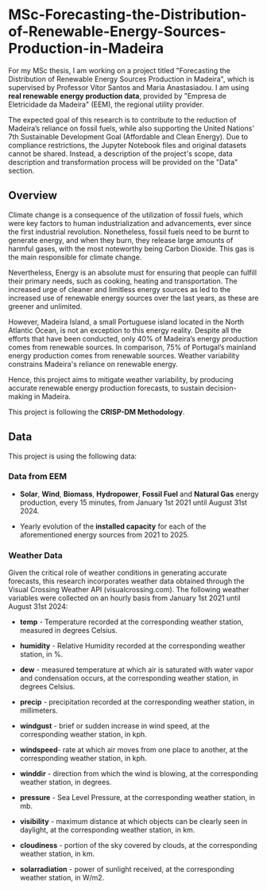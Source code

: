 # MSc-Forecasting-the-Distribution-of-Renewable-Energy-Sources-Production-in-Madeira

For my MSc thesis, I am working on a project titled "Forecasting the Distribution of Renewable Energy Sources Production in Madeira", which is supervised by Professor Vítor Santos and Maria Anastasiadou. I am using **real renewable energy production data**, provided by "Empresa de Eletricidade da Madeira" (EEM), the regional utility provider. 

The expected goal of this research is to contribute to the reduction of Madeira’s reliance on fossil fuels, while also supporting the United Nations' 7th Sustainable Development Goal (Affordable and Clean Energy). 
Due to compliance restrictions, the Jupyter Notebook files and original datasets cannot be shared. Instead, a description of the project's scope, data description and transformation process will be provided on the "Data" section.

## Overview

Climate change is a consequence of the utilization of fossil fuels, which were key factors to human industrialization and advancements, ever since the first industrial revolution. Nonetheless, fossil fuels need to be burnt to generate energy, and when they burn, they release large amounts of harmful gases, with the most noteworthy being Carbon Dioxide. This gas is the main responsible for climate change.

Nevertheless, Energy is an absolute must for ensuring that people can fulfill their primary needs, such as cooking, heating and transportation. The increased urge of cleaner and limitless energy sources as led to the increased use of renewable energy sources over the last years, as these are greener and unlimited.

However, Madeira Island, a small Portuguese island located in the North Atlantic Ocean, is not an exception to this energy reality. Despite all the efforts that have been conducted, only 40% of Madeira’s energy production comes from renewable sources. In comparison, 75% of Portugal’s mainland energy production comes from renewable sources. Weather variability constrains Madeira's reliance on renewable energy. 

Hence, this project aims to mitigate weather variability, by producing accurate renewable energy production forecasts, to sustain decision-making in Madeira.

This project is following the **CRISP-DM Methodology**.  

## Data

This project is using the following data:

### Data from EEM

* **Solar**, **Wind**, **Biomass**, **Hydropower**, **Fossil Fuel** and **Natural Gas** energy production, every 15 minutes, from January 1st 2021 until August 31st 2024.
  
* Yearly evolution of the **installed capacity** for each of the aforementioned energy sources from 2021 to 2025.

### Weather Data

Given the critical role of weather conditions in generating accurate forecasts, this research incorporates weather data obtained through the Visual Crossing Weather API (visualcrossing.com).
The following weather variables were collected on an hourly basis from January 1st 2021 until August 31st 2024:

* **temp** - Temperature recorded at the corresponding weather station, measured in degrees Celsius.
  
* **humidity** - Relative Humidity recorded at the corresponding weather station, in %.
  
* **dew** -  measured temperature at which air is saturated with water vapor and condensation occurs, at the corresponding weather station, in degrees Celsius.
  
*  **precip** - precipitation recorded at the corresponding weather station, in millimeters.
  
*  **windgust** -  brief or sudden increase in wind speed, at the corresponding weather station, in kph.

*  **windspeed**- rate at which air moves from one place to another, at the corresponding weather station, in kph.

*  **winddir** - direction from which the wind is blowing, at the corresponding weather station, in degrees.

*  **pressure** - Sea Level Pressure, at the corresponding weather station, in mb.

*  **visibility** - maximum distance at which objects can be clearly seen in daylight, at the corresponding weather station, in km.

*   **cloudiness** - portion of the sky covered by clouds, at the corresponding weather station, in km.

*   **solarradiation** - power of sunlight received, at the corresponding weather station, in W/m2.
